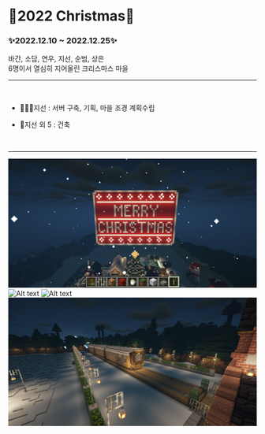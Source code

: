 # 🎄2022 Christmas🎄

### ✨2022.12.10 ~ 2022.12.25✨<br/>

바간, 소담, 연우, 지선, 순범, 상은<br/>
6명이서 열심히 지어올린 크리스마스 마을<br/>

---

<br/>

- 👨🏻‍💻지선 : 서버 구축, 기획, 마을 조경 계획수립

- 👷지선 외 5 : 건축

<br/>

---

![Alt text](./img/2022-12-24_16.12.03.png)
![Alt text](./img/2022-12-18_22.09.18.png)
![Alt text](./img/2022-12-12_18.50.36.png)
![Alt text](./img/2022-12-18_21.47.48.png)
